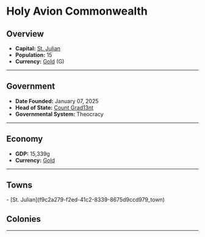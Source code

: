 <!--UNDEDITED FILE, remove this entire line if this file has been edited!-->
# <!--NAME-->Holy Avion Commonwealth<!--NAME-->

## Overview

- **Capital:** <!--CAPITAL_LINK-->[St. Julian](f9c2a279-f2ed-41c2-8339-8675d9ccd979_town)<!--CAPITAL_LINK-->
- **Population:** <!--POPULATION-->15<!--POPULATION-->
- **Currency:** <!--CURRENCY_LINK-->[Gold](Gold_currency)<!--CURRENCY_LINK--> (<!--CURRENCY_ABV-->G<!--CURRENCY_ABV-->)

---

## Government

- **Date Founded:** <!--FOUNDED-->January 07, 2025<!--FOUNDED-->
- **Head of State:** <!--LEADER_TITLE_LINK-->[Count Grad13nt](Grad13nt_user)<!--LEADER_TITLE_LINK-->
- **Governmental System:** <!--GOVERNMENT-->Theocracy<!--GOVERNMENT-->

---

## Economy

- **GDP:** <!--GDP-->15,339g<!--GDP-->
- **Currency:** <!--CURRENCY_LINK-->[Gold](Gold_currency)<!--CURRENCY_LINK-->

---

## Towns

<!--TOWNS-->- [St. Julian](f9c2a279-f2ed-41c2-8339-8675d9ccd979_town)<!--TOWNS-->

## Colonies

<!--COLONIES--><!--COLONIES-->

---